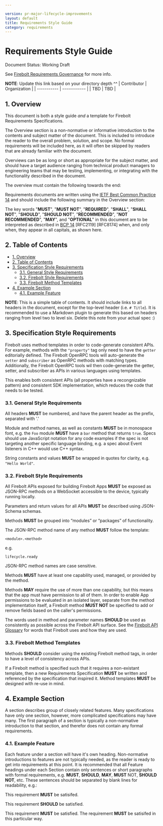 ```yaml
---

version: pr-major-lifecycle-improvements
layout: default
title: Requirements Style Guide
category: requirements
---
```

# Requirements Style Guide

Document Status: Working Draft 

See [Firebolt Requirements Governance](../governance) for more info. 

**NOTE**: Update this link based on your directory depth ^^ 
| Contributor | Organization |
| ----------- | ------------ |
| TBD         | TBD          |

## 1. Overview

This document is both a style guide *and* a template for Firebolt Requirements 
Specifications. 

The Overview section is a non-normative or informative introduction to the 
contents and subject matter of the document. This is included to introduce the 
reader to the overall problem, solution, and scope. No formal requirements will 
be included here, as it will often be skipped by readers that are already 
familiar with the document. 

Overviews can be as long or short as appropriate for the subject matter, and 
should have a target audience ranging from technical product managers to 
engineering teams that may be testing, implementing, or integrating with the 
functionality described in the document. 

The overview must contain the following towards the end: 

Requirements documents are written using the [IETF Best Common Practice 
14](https://www.rfc-editor.org/rfc/rfc2119.txt) and should include the 
following summary in the Overview section: 

The key words "**MUST**", "**MUST NOT**", "**REQUIRED**", "**SHALL**", "**SHALL 
NOT**", "**SHOULD**", "**SHOULD NOT**", "**RECOMMENDED**", "**NOT 
RECOMMENDED**", "**MAY**", and "**OPTIONAL**" in this document are to be 
interpreted as described in [BCP 
14](https://www.rfc-editor.org/rfc/rfc2119.txt) [RFC2119] [RFC8174] when, and 
only when, they appear in all capitals, as shown here. 
## 2. Table of Contents
- [1. Overview](#1-overview)
- [2. Table of Contents](#2-table-of-contents)
- [3. Specification Style Requirements](#3-specification-style-requirements)
  - [3.1. General Style Requirements](#31-general-style-requirements)
  - [3.2. Firebolt Style Requirements](#32-firebolt-style-requirements)
  - [3.3. Firebolt Method Templates](#33-firebolt-method-templates)
- [4. Example Section](#4-example-section)
  - [4.1. Example Feature](#41-example-feature)


**NOTE**: This is a simple table of contents. It should include links to all 
headers in the document, except for the top-level header (i.e. `# Title`). It 
is recommended to use a Markdown plugin to generate this based on headers 
ranging from level two to level six. Delete this note from your actual spec :) 
## 3. Specification Style Requirements

Firebolt uses method templates in order to code-generate consistent APIs. For 
example, methods with the `"property"` tag only need to have the `getter` 
editorially defined. The Firebolt OpenRPC tools will auto-generate the `setter` 
and `subscriber` as OpenRPC methods with matching types. Additionally, the 
Firebolt OpenRPC tools wil then code-generate the getter, setter, and 
subscriber as APIs in various languages using templates. 

This enables both consistent APIs (all properties have a recongnizable pattern) 
and consistent SDK implementation, which reduces the code that needs to be 
tested. 
### 3.1. General Style Requirements

All headers **MUST** be numbered, and have the parent header as the prefix, 
separated with '.' 

Module and method names, as well as constants **MUST** be in monospace font, 
e.g. the `Foo` module **MUST** have a `bar` method that returns `true`. Specs 
should use JavaScript notation for any code examples if the spec is not 
targeting another specific language binding, e.g. a spec about Event listeners 
in C++ would use C++ syntax. 

String constants and values **MUST** be wrapped in quotes for clarity, e.g. 
`"Hello World"`. 
### 3.2. Firebolt Style Requirements

All Firebolt APIs exposed for building Firebolt Apps **MUST** be exposed as 
JSON-RPC methods on a WebSocket accessible to the device, typically running 
locally. 

Parameters and return values for all APIs **MUST** be described using 
JSON-Schema schemas. 

Methods **MUST** be grouped into “modules” or “packages” of functionality. 

The JSON-RPC method name of any method **MUST** follow the template: 
```
<module>.<method>

``` 

e.g. 
```
lifecycle.ready

``` 

JSON-RPC method names are case sensitive. 

Methods **MUST** have at least one capability used, managed, or provided by the 
method. 

Methods **MAY** require the use of more than one capability, but this means 
that the app must have permission to all of them. In order to enable App 
permissions to be evaluated in an isolated layer, separate from the method 
implementation itself, a Firebolt method **MUST NOT** be specified to add or 
remove fields based on the caller's permissions. 

The words used in method and parameter names **SHOULD** be used as consistently 
as possible across the Firebolt API surface. See the [Firebolt API 
Glossary](../glossary) for words that Firebolt uses and how they are used. 
### 3.3. Firebolt Method Templates

Methods **SHOULD** consider using the existing Firebolt method tags, in order 
to have a level of consistency across APIs. 

If a Firebolt method is specified such that it requires a non-existant 
template, then a new Requirements Specification **MUST** be written and 
referenced by the specification that inspired it. Method templates **MUST** be 
designed with re-use in mind. 
## 4. Example Section

A section describes group of closely related features. Many specifications have 
only one section, however, more complicated specifications may have many. The 
first paragraph of a section is typically a non-normative introduction to that 
section, and therefor does not contain any formal requirements. 
### 4.1. Example Feature

Each feature under a section will have it's own heading. Non-normative 
introductions to features are not typically needed, as the reader is ready to 
get into requirements at this point. It is recommended that all Feature 
headings under each Section contain only sentences or short paragraphs with 
formal requirements, e.g. **MUST**, **SHOULD**, **MAY**, **MUST** NOT, **SHOULD 
NOT**, etc. These sentences should be separated by blank lines for readability, 
e.g.: 

This requirement **MUST** be satisifed. 

This requirement **SHOULD** be satisfied. 

This requirement **MUST** be satisfied. The requirement **MUST** be satisifed 
in this particular way. 
